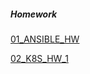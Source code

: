 ##### Homework

[01_ANSIBLE_HW](https://github.com/iamnotaskynet/glbasecamp_devops/tree/main/01_ANSIBLE_HW)

[02_K8S_HW_1](https://github.com/iamnotaskynet/glbasecamp_devops/tree/main/02_K8S_HW_1)